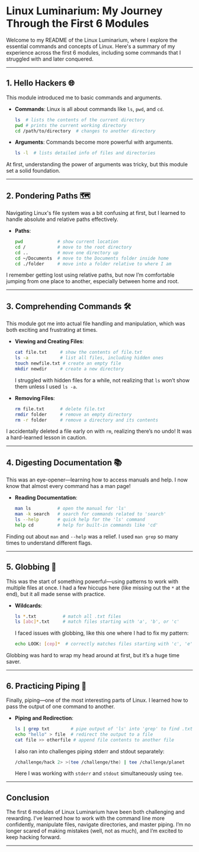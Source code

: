 # Linux Luminarium: My Journey Through the First 6 Modules

Welcome to my README of the Linux Luminarium, where I explore the essential commands and concepts of Linux. Here's a summary of my experience across the first 6 modules, including some commands that I struggled with and later conquered.

---

## 1. Hello Hackers 🌐

This module introduced me to basic commands and arguments.

- **Commands**: Linux is all about commands like `ls`, `pwd`, and `cd`.
    ```bash
    ls  # lists the contents of the current directory
    pwd # prints the current working directory
    cd /path/to/directory  # changes to another directory
    ```
- **Arguments**: Commands become more powerful with arguments.
    ```bash
    ls -l  # lists detailed info of files and directories
    ```

At first, understanding the power of arguments was tricky, but this module set a solid foundation.

---

## 2. Pondering Paths 🗺️

Navigating Linux's file system was a bit confusing at first, but I learned to handle absolute and relative paths effectively.

- **Paths**:
    ```bash
    pwd             # show current location
    cd /            # move to the root directory
    cd ..           # move one directory up
    cd ~/Documents  # move to the Documents folder inside home
    cd ./folder     # move into a folder relative to where I am
    ```

I remember getting lost using relative paths, but now I’m comfortable jumping from one place to another, especially between home and root.

---

## 3. Comprehending Commands 🛠️

This module got me into actual file handling and manipulation, which was both exciting and frustrating at times.

- **Viewing and Creating Files**:
    ```bash
    cat file.txt     # show the contents of file.txt
    ls -a            # list all files, including hidden ones
    touch newfile.txt # create an empty file
    mkdir newdir     # create a new directory
    ```
    I struggled with hidden files for a while, not realizing that `ls` won’t show them unless I used `ls -a`.

- **Removing Files**:
    ```bash
    rm file.txt      # delete file.txt
    rmdir folder     # remove an empty directory
    rm -r folder     # remove a directory and its contents
    ```

I accidentally deleted a file early on with `rm`, realizing there’s no undo! It was a hard-learned lesson in caution.

---

## 4. Digesting Documentation 📚

This was an eye-opener—learning how to access manuals and help. I now know that almost every command has a man page!

- **Reading Documentation**:
    ```bash
    man ls          # open the manual for 'ls'
    man -k search   # search for commands related to 'search'
    ls --help       # quick help for the 'ls' command
    help cd         # help for built-in commands like 'cd'
    ```
    
Finding out about `man` and `--help` was a relief. I used `man grep` so many times to understand different flags.

---

## 5. Globbing 🌟

This was the start of something powerful—using patterns to work with multiple files at once. I had a few hiccups here (like missing out the `*` at the end), but it all made sense with practice.

- **Wildcards**:
    ```bash
    ls *.txt          # match all .txt files
    ls [abc]*.txt     # match files starting with 'a', 'b', or 'c'
    ```
    
    I faced issues with globbing, like this one where I had to fix my pattern:
    ```bash
    echo LOOK: [cep]*  # correctly matches files starting with 'c', 'e', or 'p'
    ```

Globbing was hard to wrap my head around at first, but it’s a huge time saver.

---

## 6. Practicing Piping 🔧

Finally, piping—one of the most interesting parts of Linux. I learned how to pass the output of one command to another.

- **Piping and Redirection**:
    ```bash
    ls | grep txt        # pipe output of 'ls' into 'grep' to find .txt files
    echo "hello" > file  # redirect the output to a file
    cat file >> otherfile # append file contents to another file
    ```
    I also ran into challenges piping stderr and stdout separately:
    ```bash
    /challenge/hack 2> >(tee /challenge/the) | tee /challenge/planet
    ```
    Here I was working with `stderr` and `stdout` simultaneously using `tee`.

---

## Conclusion

The first 6 modules of Linux Luminarium have been both challenging and rewarding. I’ve learned how to work with the command line more confidently, manipulate files, navigate directories, and master piping. I’m no longer scared of making mistakes (well, not as much), and I’m excited to keep hacking forward.

--- 

